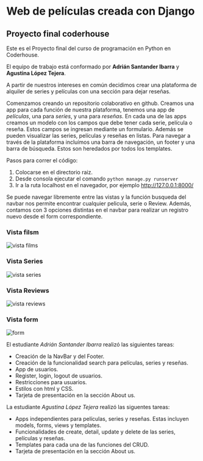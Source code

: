 # Web de películas creada con Django
## Proyecto final coderhouse 

Este es el Proyecto final del curso de programación en Python en Coderhouse. 

El equipo de trabajo está conformado por **Adrián Santander Ibarra** y **Agustina López Tejera**. 

A partir de nuestros intereses en común decidimos crear una plataforma de alquiler de series y películas con una sección para dejar reseñas.  

Comenzamos creando un repositorio colaborativo en github. 
Creamos una app para cada función de nuestra plataforma, tenemos una app de *películas*, una para *series*, y una para *reseñas*. En cada una de las apps creamos un modelo con los campos que debe tener cada serie, película o reseña. Estos campos se ingresan mediante un formulario. Además se pueden visualizar las series, películas y reseñas en listas.
Para navegar a través de la plataforma incluímos una barra de navegación, un footer y una barra de búsqueda. Estos son heredados por todos los templates. 

Pasos para correr el código:
1) Colocarse en el directorio raiz.
2) Desde consola ejecutar el comando ``python manage.py runserver``
3) Ir a la ruta localhost en el navegador, por ejemplo http://127.0.0.1:8000/

Se puede navegar libremente entre las vistas y la función busqueda del navbar nos permite encontrar cualquier pelicula, serie o Review. Además, contamos con 3 opciones distintas en el navbar para realizar un registro nuevo desde el form correspondiente.


### Vista filsm
![vista films](https://user-images.githubusercontent.com/35971687/183787566-54a8c649-27a1-4512-b86a-18991d61cad6.png)

### Vista Series
![vista series](https://user-images.githubusercontent.com/35971687/183787646-fff0173f-6da9-437e-95ce-b3bf40e13425.png)

### Vista Reviews
![vista reviews](https://user-images.githubusercontent.com/35971687/183787652-6dbdfe32-6101-4846-94fc-04a46037687b.png)

### Vista form
![form](https://user-images.githubusercontent.com/35971687/183787696-bcb29dde-6420-43bf-a698-7d8b93c4a6c8.png)



El estudiante *Adrián Santander Ibarra* realizó las siguientes tareas:
* Creación de la NavBar y del Footer. 
* Creación de la funcionalidad search para películas, series y reseñas. 
* App de usuarios. 
* Register, login, logout de usuarios. 
* Restricciones para usuarios. 
* Estilos con html y CSS. 
* Tarjeta de presentación en la sección About us.

La estudiante *Agustina López Tejera* realizó las siguentes tareas:
* Apps independientes para películas, series y reseñas. Estas incluyen models, forms, views y templates. 
* Funcionalidades de create, detail, update y delete de las series, películas y reseñas. 
* Templates para cada una de las funciones del CRUD. 
* Tarjeta de presentación en la sección About us.
